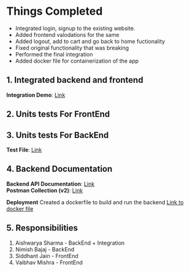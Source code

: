 
# Things Completed 
- Integrated login, signup to the existing website.
- Added frontend valodations for the same
- Added logout, add to cart and go back to home fuctionality
- Fixed original functionality that was breaking
- Performed the final integration
- Added docker file for containerization of the app

## 1. Integrated backend and frontend
**Integration Demo**: [Link](https://youtu.be/8WCDBUy-N4o)
## 2. Units tests For FrontEnd
## 3. Units tests For BackEnd
**Test File**: [Link](https://github.com/aishwaryasharmaccoew/SeProject/tree/main/backend/test)
## 4. Backend Documentation

**Backend API Documentation**: [Link](https://github.com/aishwaryasharmaccoew/SeProject/blob/main/backend/api_documentation.md)  
**Postman Collection (v2)**: [Link](https://github.com/aishwaryasharmaccoew/SeProject/blob/main/backend/src/postman_api_samples/findmyknife.postman_collection.json)  

**Deployment**
Created a dockerfile to build and run the backend
[Link to docker file](https://github.com/aishwaryasharmaccoew/SeProject/blob/main/backend/Dockerfile)

## 5. Responsibilities
1. Aishwarya Sharma - BackEnd + Integration
2. Nimish Bajaj - BackEnd
3. Siddhant Jain - FrontEnd
4. Vaibhav Mishra - FrontEnd
